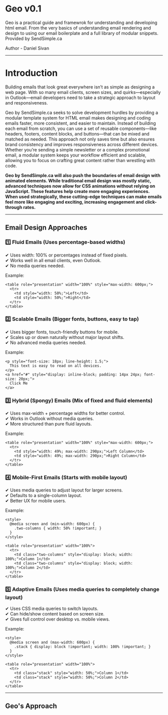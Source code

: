# Geo v0.1
Geo is a practical guide and framewrok for understanding and developing html email. 
From the very basics of understanding email rendering and design to using our email boilerplate and a full library of modular snippets. 
Provided by SendSimple.ca

Author - Daniel Sivan

****************************************************************************************************************************
# Introduction

Building emails that look great everywhere isn’t as simple as designing a web page. With so many email clients, screen sizes, and quirks—especially in Outlook—email developers need to take a strategic approach to layout and responsiveness.

Geo by SendSimple.ca seeks to solve development hurdles by providing a modular template system for HTML email makes designing and coding emails faster, more consistent, and easier to maintain. Instead of building each email from scratch, you can use a set of reusable components—like headers, footers, content blocks, and buttons—that can be mixed and matched as needed. This approach not only saves time but also ensures brand consistency and improves responsiveness across different devices. Whether you’re sending a simple newsletter or a complex promotional email, a modular system keeps your workflow efficient and scalable, allowing you to focus on crafting great content rather than wrestling with code.

**Geo by SendSimple.ca will also push the boundaries of email design with animated elements. While traditional email design was mostly static, advanced techniques now allow for CSS animations without relying on JavaScript. These features help create more engaging experiences. When used strategically, these cutting-edge techniques can make emails feel more like engaging and exciting, increasing engagement and click-through rates.**

****************************************************************************************************************************

## **Email Design Approaches** ##


### 1️⃣ Fluid Emails (Uses percentage-based widths) ###

✔ Uses width: 100% or percentages instead of fixed pixels. <br>
✔ Works well in all email clients, even Outlook. <br>
✔ No media queries needed.<br>

Example: 
```
<table role="presentation" width="100%" style="max-width: 600px;">
  <tr>
    <td style="width: 50%;">Left</td>
    <td style="width: 50%;">Right</td>
  </tr>
</table>
```

### 2️⃣ Scalable Emails (Bigger fonts, buttons, easy to tap) ###

✔ Uses bigger fonts, touch-friendly buttons for mobile.<br>
✔ Scales up or down naturally without major layout shifts.<br>
✔ No advanced media queries needed.<br>

Example: 
```
<p style="font-size: 18px; line-height: 1.5;">
  This text is easy to read on all devices.
</p>
<a href="#" style="display: inline-block; padding: 14px 24px; font-size: 20px;">
  Click Me
</a>
```

### 3️⃣ Hybrid (Spongy) Emails (Mix of fixed and fluid elements) ###

✔ Uses max-width + percentage widths for better control.<br>
✔ Works in Outlook without media queries.<br>
✔ More structured than pure fluid layouts.<br>


Example: 
```
<table role="presentation" width="100%" style="max-width: 600px;">
  <tr>
    <td style="width: 49%; max-width: 290px;">Left Column</td>
    <td style="width: 49%; max-width: 290px;">Right Column</td>
  </tr>
</table>
```

### 4️⃣ Mobile-First Emails (Starts with mobile layout) ###

✔ Uses media queries to adjust layout for larger screens.<br>
✔ Defaults to a single-column layout.<br>
✔ Better UX for mobile users.<br>

Example: 
```
<style>
  @media screen and (min-width: 600px) {
    .two-columns { width: 50% !important; }
  }
</style>

<table role="presentation" width="100%">
  <tr>
    <td class="two-columns" style="display: block; width: 100%;">Column 1</td>
    <td class="two-columns" style="display: block; width: 100%;">Column 2</td>
  </tr>
</table>
```

### 5️⃣ Adaptive Emails (Uses media queries to completely change layout) ###

✔ Uses CSS media queries to switch layouts.<br>
✔ Can hide/show content based on screen size.<br>
✔ Gives full control over desktop vs. mobile views.<br>

Example: 
```
<style>
  @media screen and (max-width: 600px) {
    .stack { display: block !important; width: 100% !important; }
  }
</style>

<table role="presentation" width="100%">
  <tr>
    <td class="stack" style="width: 50%;">Column 1</td>
    <td class="stack" style="width: 50%;">Column 2</td>
  </tr>
</table>
```


****************************************************************************************************************************

## Geo's Approach

